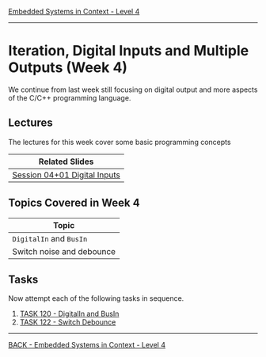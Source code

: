 [Embedded Systems in Context - Level 4](README.md)

---

# Iteration, Digital Inputs and Multiple Outputs (Week 4)
We continue from last week still focusing on digital output and more aspects of the C/C++ programming language.

## Lectures
The lectures for this week cover some basic programming concepts

| Related Slides |
| --- |
| [Session 04+01 Digital Inputs](https://liveplymouthac-my.sharepoint.com/:p:/g/personal/nicholas_outram_plymouth_ac_uk/EZWUG3G6-dBDiqGJIi_2EpABIibqt_LA7EufOnVYaga3ew) |

## Topics Covered in Week 4

| Topic |
| --- |
| `DigitalIn` and `BusIn` |
| Switch noise and debounce |


## Tasks
Now attempt each of the following tasks in sequence.

1. [TASK 120 - DigitalIn and BusIn](TASK120.md)
1. [TASK 122 - Switch Debounce](TASK122.md)

---

[BACK - Embedded Systems in Context - Level 4](README.md)

